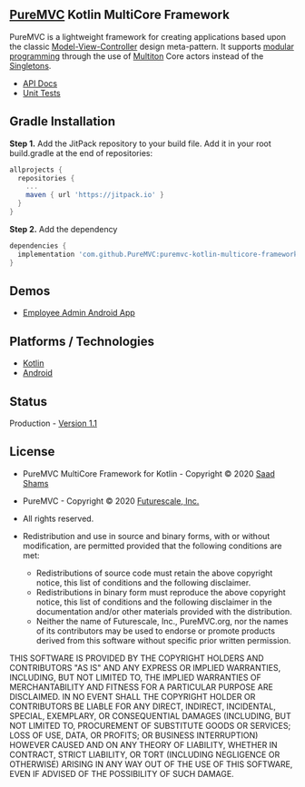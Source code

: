 ## [PureMVC](http://puremvc.github.com/) Kotlin MultiCore Framework

PureMVC is a lightweight framework for creating applications based upon the classic [Model-View-Controller](http://en.wikipedia.org/wiki/Model-view-controller) design meta-pattern. It supports [modular programming](http://en.wikipedia.org/wiki/Modular_programming) through the use of [Multiton](http://en.wikipedia.org/wiki/Multiton) Core actors instead of the [Singletons](http://en.wikipedia.org/wiki/Singleton_pattern).

* [API Docs](http://puremvc.org/pages/docs/Java/multicore)
* [Unit Tests](http://puremvc.github.io/pages/images/screenshots/PureMVC-Shot-Kotlin-Multicore-UnitTests.png)

## Gradle Installation
**Step 1.** Add the JitPack repository to your build file. 
Add it in your root build.gradle at the end of repositories:
```groovy
allprojects {
  repositories {
    ...
    maven { url 'https://jitpack.io' }
  }
}
```
**Step 2.** Add the dependency
```groovy
dependencies {
  implementation 'com.github.PureMVC:puremvc-kotlin-multicore-framework:1.1.0'
}
```
## Demos
* [Employee Admin Android App](https://github.com/PureMVC/purmevc-kotlin-demo-android-employeeadmin/wiki)

## Platforms / Technologies
* [Kotlin](https://en.wikipedia.org/wiki/Kotlin_(programming_language))
* [Android](https://en.wikipedia.org/wiki/Android_(operating_system))

## Status
Production - [Version 1.1](https://github.com/PureMVC/puremvc-java-multicore-framework/blob/master/VERSION)

## License
* PureMVC MultiCore Framework for Kotlin - Copyright © 2020 [Saad Shams](https://www.linkedin.com/in/muizz)
* PureMVC - Copyright © 2020 [Futurescale, Inc.](http://futurescale.com/)
* All rights reserved.

* Redistribution and use in source and binary forms, with or without modification, are permitted provided that the following conditions are met:

  * Redistributions of source code must retain the above copyright notice, this list of conditions and the following disclaimer.
  * Redistributions in binary form must reproduce the above copyright notice, this list of conditions and the following disclaimer in the documentation and/or other materials provided with the distribution.
  * Neither the name of Futurescale, Inc., PureMVC.org, nor the names of its contributors may be used to endorse or promote products derived from this software without specific prior written permission.

THIS SOFTWARE IS PROVIDED BY THE COPYRIGHT HOLDERS AND CONTRIBUTORS "AS IS" AND ANY EXPRESS OR IMPLIED WARRANTIES, INCLUDING, BUT NOT LIMITED TO, THE IMPLIED WARRANTIES OF MERCHANTABILITY AND FITNESS FOR A PARTICULAR PURPOSE ARE DISCLAIMED. IN NO EVENT SHALL THE COPYRIGHT HOLDER OR CONTRIBUTORS BE LIABLE FOR ANY DIRECT, INDIRECT, INCIDENTAL, SPECIAL, EXEMPLARY, OR CONSEQUENTIAL DAMAGES (INCLUDING, BUT NOT LIMITED TO, PROCUREMENT OF SUBSTITUTE GOODS OR SERVICES; LOSS OF USE, DATA, OR PROFITS; OR BUSINESS INTERRUPTION) HOWEVER CAUSED AND ON ANY THEORY OF LIABILITY, WHETHER IN CONTRACT, STRICT LIABILITY, OR TORT (INCLUDING NEGLIGENCE OR OTHERWISE) ARISING IN ANY WAY OUT OF THE USE OF THIS SOFTWARE, EVEN IF ADVISED OF THE POSSIBILITY OF SUCH DAMAGE.
